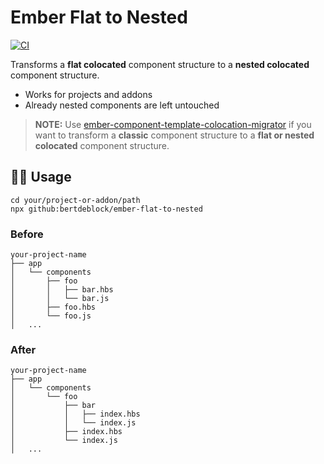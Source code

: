 # Ember Flat to Nested

[![CI](https://github.com/bertdeblock/ember-flat-to-nested/workflows/CI/badge.svg)](https://github.com/bertdeblock/ember-flat-to-nested/actions?query=workflow%3ACI)

Transforms a **flat colocated** component structure to a **nested colocated** component structure.

- Works for projects and addons
- Already nested components are left untouched

> **NOTE:** Use [ember-component-template-colocation-migrator](https://github.com/ember-codemods/ember-component-template-colocation-migrator) if you want to transform a **classic** component structure to a **flat or nested colocated** component structure.

## 👨‍💻 Usage

```shell
cd your/project-or-addon/path
npx github:bertdeblock/ember-flat-to-nested
```

### Before

```
your-project-name
├── app
│   └── components
│       ├── foo
│       │   ├── bar.hbs
│       │   └── bar.js
│       ├── foo.hbs
│       └── foo.js
│   ...
```

### After

```
your-project-name
├── app
│   └── components
│       └── foo
│           ├── bar
│           │   ├── index.hbs
│           │   └── index.js
│           ├── index.hbs
│           └── index.js
│   ...
```
